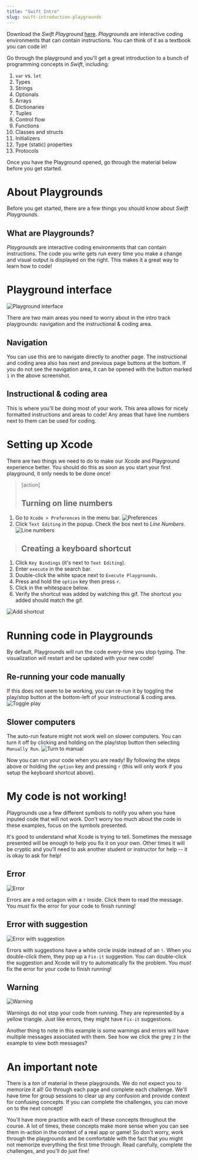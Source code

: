 ```yaml
---
title: "Swift Intro"
slug: swift-introduction-playgrounds
---
```


Download the _Swift Playground_ [here](https://github.com/MakeSchool-Tutorials/Swift-Language-Playgrounds/archive/swift3.zip). _Playgrounds_ are interactive coding environments that can contain instructions. You can think of it as a textbook you can code in!

Go through the playground and you'll get a great introduction to a bunch of programming concepts in _Swift_, including:

1. `var` vs. `let`
1. Types
1. Strings
1. Optionals
1. Arrays
1. Dictionaries
1. Tuples
1. Control flow
1. Functions
1. Classes and structs
1. Initializers
1. Type (static) properties
1. Protocols

Once you have the Playground opened, go through the material below before you get started.

# About Playgrounds

Before you get started, there are a few things you should know about _Swift Playgrounds_.

## What are Playgrounds?

_Playgrounds_ are interactive coding environments that can contain instructions. The code you write gets run every time you make a change and visual output is displayed on the right. This makes it a great way to learn how to code!

# Playground interface

![Playground interface](./playground_overview.png)

There are two main areas you need to worry about in the intro track playgrounds: navigation and the instructional & coding area.

## Navigation

You can use this are to navigate directly to another page. The instructional and coding area also has next and previous page buttons at the bottom. If you do not see the navigation area, it can be opened with the button marked `1` in the above screenshot.

## Instructional & coding area

This is where you'll be doing most of your work. This area allows for nicely formatted instructions and areas to code! Any areas that have line numbers next to them can be used for coding.

# Setting up Xcode

There are two things we need to do to make our Xcode and Playground experience better. You should do this as soon as you start your first playground, it only needs to be done once!

> [action]
> ## Turning on line numbers
1. Go to `Xcode > Preferences` in the menu bar. ![Preferences](./open_preferences.png)
1. Click `Text Editing` in the popup. Check the box next to _Line Numbers_. ![Line numbers](./line_numbers.png)
>
> ## Creating a keyboard shortcut
1. Click `Key Bindings` (it's next to `Text Editing`).
1. Enter `execute` in the search bar.
1. Double-click the white space next to `Execute Playgrounds`.
1. Press and hold the `option` key then press `r`.
1. Click in the whitespace below.
1. Verify the shortcut was added by watching this gif. The shortcut you added should match the gif.
>
![Add shortcut](./add_shortcut.gif)

# Running code in Playgrounds

By default, Playgrounds will run the code every-time you stop typing. The visualization will restart and be updated with your new code!

## Re-running your code manually

If this does not seem to be working, you can re-run it by toggling the play/stop button at the bottom-left of your instructional & coding area. ![Toggle play](./toggle_play.gif)

## Slower computers

The auto-run feature might not work well on slower computers. You can turn it off by clicking and holding on the play/stop button then selecting `Manually Run`. ![Turn to manual](./change_to_manual.gif)

Now you can run your code when you are ready! By following the steps above or holding the `option` key and pressing `r` (this will only work if you setup the keyboard shortcut above).

# My code is not working!

Playgrounds use a few different symbols to notify you when you have inputed code that will not work. Don't worry too much about the code in these examples, focus on the symbols presented.

It's good to understand what Xcode is trying to tell. Sometimes the message presented will be enough to help you fix it on your own. Other times it will be cryptic and you'll need to ask another student or instructor for help -- it is okay to ask for help!

## Error

![Error](./error.gif)

Errors are a red octagon with a `!` inside. Click them to read the message. You _must_ fix the error for your code to finish running!

## Error with suggestion

![Error with suggestion](./error_with_suggestion.gif)

Errors with suggestions have a white circle inside instead of an `!`. When you double-click them, they pop up a `Fix-it` suggestion. You can double-click the suggestion and Xcode will try to automatically fix the problem. You _must_ fix the error for your code to finish running!

## Warning

![Warning](./warning.gif)

Warnings do not stop your code from running. They are represented by a yellow triangle. Just like errors, they might have `Fix-it` suggestions.

Another thing to note in this example is some warnings and errors will have multiple messages associated with them. See how we click the grey `2` in the example to view both messages?

# An important note

There is a _ton_ of material in these playgrounds. We do not expect you to memorize it all! Go through each page and complete each challenge. We'll have time for group sessions to clear up any confusion and provide context for confusing concepts. If you can complete the challenges, you can move on to the next concept!

You'll have more practice with each of these concepts throughout the course. A lot of times, these concepts make more sense when you can see them in-action in the context of a real app or game! So don't worry, work through the playgrounds and be comfortable with the fact that you might not memorize everything the first time through. Read carefully, complete the challenges, and you'll do just fine!
